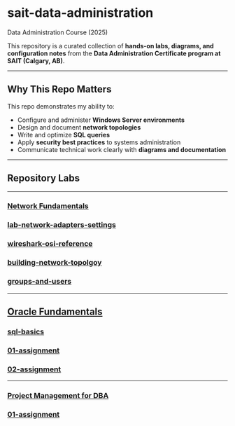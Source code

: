 # sait-data-administration
Data Administration Course (2025)

This repository is a curated collection of **hands-on labs, diagrams, and configuration notes** from the 
**Data Administration Certificate program at SAIT (Calgary, AB)**.

---

## Why This Repo Matters
 
This repo demonstrates my ability to:

- Configure and administer **Windows Server environments**
- Design and document **network topologies**
- Write and optimize **SQL queries**
- Apply **security best practices** to systems administration
- Communicate technical work clearly with **diagrams and documentation**

---

## Repository Labs

---

### [Network Fundamentals](https://github.com/KyleSantin/sait-data-administration/tree/main/network-fundamentals-labs)

 ### [lab-network-adapters-settings](https://github.com/KyleSantin/sait-data-administration/blob/main/network-fundamentals/01-networking-essentials)
 ### [wireshark-osi-reference](https://github.com/KyleSantin/sait-data-administration/blob/main/network-fundamentals-labs/lab2-wireshark-osi-reference)
 ### [building-network-topolgoy](https://github.com/KyleSantin/sait-data-administration/blob/main/network-fundamentals-labs/lab3-building-network-topolgy)
 ### [groups-and-users](https://github.com/KyleSantin/sait-data-administration/blob/main/network-fundamentals-labs/lab4-groups-and-users)

---

## [Oracle Fundamentals](https://github.com/KyleSantin/sait-data-administration/tree/main/oracle-fundamentals)

 ### [sql-basics](https://github.com/KyleSantin/sait-data-administration/blob/main/oracle-fundamentals/sql-basics)
 ### [01-assignment](https://github.com/KyleSantin/sait-data-administration/tree/main/oracle-fundamentals/01-assignment)
 ### [02-assignment](https://github.com/KyleSantin/sait-data-administration/tree/main/oracle-fundamentals/02-assignment)

---

### [Project Management for DBA](https://github.com/KyleSantin/sait-data-administration/tree/main/project-management-dba)

 ### [01-assignment](https://github.com/KyleSantin/sait-data-administration/tree/main/project-management-dba/01-assigment)
